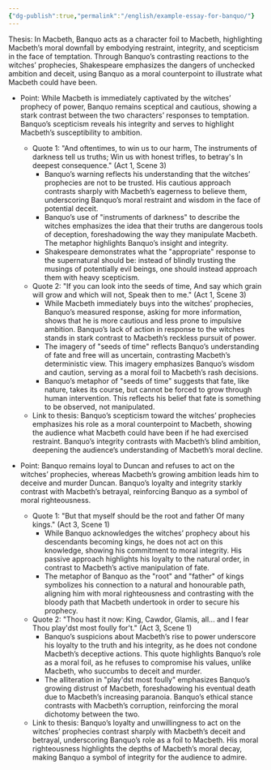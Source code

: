 ```yaml
---
{"dg-publish":true,"permalink":"/english/example-essay-for-banquo/"}
---
```


Thesis:
In Macbeth, Banquo acts as a character foil to Macbeth, highlighting Macbeth’s moral downfall by embodying restraint, integrity, and scepticism in the face of temptation. Through Banquo’s contrasting reactions to the witches’ prophecies, Shakespeare emphasizes the dangers of unchecked ambition and deceit, using Banquo as a moral counterpoint to illustrate what Macbeth could have been.

- Point: While Macbeth is immediately captivated by the witches’ prophecy of power, Banquo remains sceptical and cautious, showing a stark contrast between the two characters’ responses to temptation. Banquo’s scepticism reveals his integrity and serves to highlight Macbeth’s susceptibility to ambition.
	- Quote 1: "And oftentimes, to win us to our harm, The instruments of darkness tell us truths; Win us with honest trifles, to betray's In deepest consequence." (Act 1, Scene 3)
		- Banquo’s warning reflects his understanding that the witches’ prophecies are not to be trusted. His cautious approach contrasts sharply with Macbeth’s eagerness to believe them, underscoring Banquo’s moral restraint and wisdom in the face of potential deceit.
		- Banquo’s use of "instruments of darkness" to describe the witches emphasizes the idea that their truths are dangerous tools of deception, foreshadowing the way they manipulate Macbeth. The metaphor highlights Banquo’s insight and integrity.
		- Shakespeare demonstrates what the "appropriate" response to the supernatural should be: instead of blindly trusting the musings of potentially evil beings, one should instead approach them with heavy scepticism.
	- Quote 2: "If you can look into the seeds of time, And say which grain will grow and which will not, Speak then to me." (Act 1, Scene 3)
		- While Macbeth immediately buys into the witches’ prophecies, Banquo’s measured response, asking for more information, shows that he is more cautious and less prone to impulsive ambition. Banquo’s lack of action in response to the witches stands in stark contrast to Macbeth’s reckless pursuit of power.
		- The imagery of "seeds of time" reflects Banquo’s understanding of fate and free will as uncertain, contrasting Macbeth’s deterministic view. This imagery emphasizes Banquo’s wisdom and caution, serving as a moral foil to Macbeth’s rash decisions.
		- Banquo’s metaphor of "seeds of time" suggests that fate, like nature, takes its course, but cannot be forced to grow through human intervention. This reflects his belief that fate is something to be observed, not manipulated.
	- Link to thesis: Banquo’s scepticism toward the witches’ prophecies emphasizes his role as a moral counterpoint to Macbeth, showing the audience what Macbeth could have been if he had exercised restraint. Banquo’s integrity contrasts with Macbeth’s blind ambition, deepening the audience’s understanding of Macbeth’s moral decline. 

- Point: Banquo remains loyal to Duncan and refuses to act on the witches’ prophecies, whereas Macbeth’s growing ambition leads him to deceive and murder Duncan. Banquo’s loyalty and integrity starkly contrast with Macbeth’s betrayal, reinforcing Banquo as a symbol of moral righteousness.
	- Quote 1: "But that myself should be the root and father Of many kings." (Act 3, Scene 1)
		- While Banquo acknowledges the witches’ prophecy about his descendants becoming kings, he does not act on this knowledge, showing his commitment to moral integrity. His passive approach highlights his loyalty to the natural order, in contrast to Macbeth’s active manipulation of fate.
		- The metaphor of Banquo as the "root" and "father" of kings symbolizes his connection to a natural and honourable path, aligning him with moral righteousness and contrasting with the bloody path that Macbeth undertook in order to secure his prophecy.
	- Quote 2: "Thou hast it now: King, Cawdor, Glamis, all... and I fear Thou play'dst most foully for't." (Act 3, Scene 1)
		- Banquo’s suspicions about Macbeth’s rise to power underscore his loyalty to the truth and his integrity, as he does not condone Macbeth’s deceptive actions. This quote highlights Banquo’s role as a moral foil, as he refuses to compromise his values, unlike Macbeth, who succumbs to deceit and murder.
		- The alliteration in "play'dst most foully" emphasizes Banquo’s growing distrust of Macbeth, foreshadowing his eventual death due to Macbeth’s increasing paranoia. Banquo’s ethical stance contrasts with Macbeth’s corruption, reinforcing the moral dichotomy between the two.
	- Link to thesis: Banquo’s loyalty and unwillingness to act on the witches’ prophecies contrast sharply with Macbeth’s deceit and betrayal, underscoring Banquo’s role as a foil to Macbeth. His moral righteousness highlights the depths of Macbeth’s moral decay, making Banquo a symbol of integrity for the audience to admire.